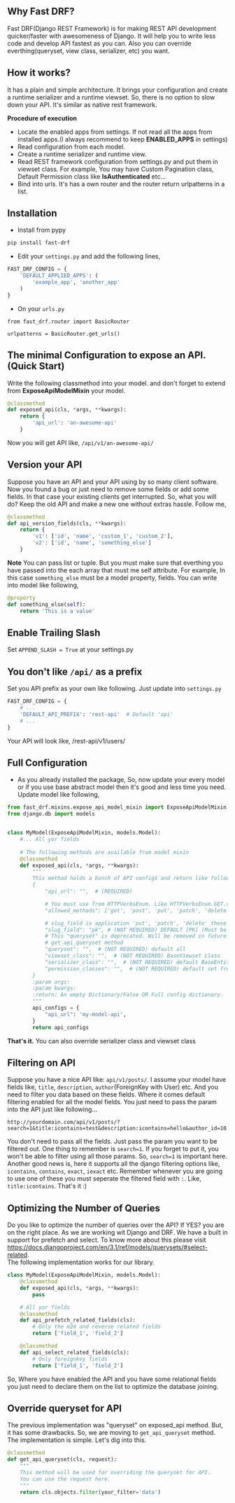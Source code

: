 ## Why Fast DRF?
Fast DRF(Django REST Framework) is for making REST API development quicker/faster with awesomeness of Django. It will help you to write less code and develop API fastest as you can. Also you can override everthing(queryset, view class, serializer, etc) you want.

## How it works?
It has a plain and simple architecture. It brings your configuration and create a runtime serializer and a runtime viewset. So, there is no option to slow down your API. It's similar as native rest framework.  

**Procedure of execution**  
* Locate the enabled apps from settings. If not read all the apps from installed apps.(I always recommend to keep **ENABLED_APPS** in settings)  
* Read configuration from each model.  
* Create a runtime serializer and runtime view.  
* Read REST framework configuration from settings.py and put them in viewset class. For example, You may have Custom Pagination class, Default Permission class like **IsAuthenticated** etc...  
* Bind into urls. It's has a own router and the router return urlpatterns in a list.  

## Installation
* Install from pypy  
```bash
pip install fast-drf
```

* Edit your `settings.py` and add the following lines,
```python
FAST_DRF_CONFIG = {
    'DEFAULT_APPLIED_APPS': (
        'example_app', 'another_app'
    )
}
```

* On your `urls.py`
```
from fast_drf.router import BasicRouter

urlpatterns = BasicRouter.get_urls()
```

## The minimal Configuration to expose an API.(Quick Start)
Write the following classmethod into your model. and don't forget to extend from **ExposeApiModelMixin** your model.
```python
@classmethod
def exposed_api(cls, *args, **kwargs):
    return {
        'api_url': 'an-awesome-api'
    }
```
Now you will get API like, `/api/v1/an-awesome-api/`

## Version your API
Suppose you have an API and your API using by so many client software. Now you found a bug or just need to remove some fields or add some fields. In that case your existing clients get interrupted. So, what you will do? Keep the old API and make a new one without extras hassle. Follow me,
```python
@classmethod
def api_version_fields(cls, **kwargs):
    return {
        'v1': ['id', 'name', 'custom_1', 'custom_2'],
        'v2': ['id', 'name', 'something_else']
    }
```
**Note** You can pass list or tuple. But you must make sure that everthing you have passed into the each array that must me self attribute. For example, In this case `something_else` must be a model property, fields. You can write into model like following,
```python
@property
def something_else(self):
    return 'This is a value'
```

## Enable Trailing Slash
Set `APPEND_SLASH = True` at your settings.py

## You don't like `/api/` as a prefix
Set you API prefix as your own like following. Just update into `settings.py`
```python
FAST_DRF_CONFIG = {
    # ...
    'DEFAULT_API_PREFIX': 'rest-api'  # Default 'api'
    # ...
}
```
Your API will look like, /rest-api/v1/users/

## Full Configuration
* As you already installed the package, So, now update your every model or if you use base abstract model then it's good and less time you need. Update model like following,
```python
from fast_drf.mixins.expose_api_model_mixin import ExposeApiModelMixin
from django.db import models


class MyModel(ExposeApiModelMixin, models.Model):
    #... All yor fields
    
    # The following methods are available from model mixin
    @classmethod
    def exposed_api(cls, *args, **kwargs):
        """
        This method holds a bunch of API configs and return like following...
        {
            "api_url": "",  # (REQUIRED)

            # You must use from HTTPVerbsEnum. Like HTTPVerbsEnum.GET.value, HTTPVerbsEnum.POST.value
            "allowed_methods": ['get', 'post', 'put', 'patch', 'delete'], # (NOT REQUIRED)

            # slug_field is application 'put', 'patch', 'delete' these methods
            "slug_field": "pk", # (NOT REQUIRED) DEFAULT [PK] (Must be model field, unique or primary key)
            # This "queryset" is deprecated. Will be removed in future versions. Instead on this use the model's
            # get_api_queryset method
            "queryset": "",  # (NOT REQUIRED) default all
            "viewset_class": "",  # (NOT REQUIRED) BaseViewset class
            "serializer_class": "",  # (NOT REQUIRED) default BaseEntitySerializer
            "permission_classes": "",  # (NOT REQUIRED) default set from settings
        }
        :param args:
        :param kwargs:
        :return: An empty Dictionary/False OR Full config dictionary.
        """
        api_configs = {
            "api_url": 'my-model-api',
        }
        return api_configs

```

**That's it.** You can also override serializer class and viewset class


## Filtering on API
Suppose you have a nice API like: `api/v1/posts/`. I assume your model have fields like, `title`, `description`, `author`(ForeignKey with User) etc. And you need to filter you data based on these fields. Where it comes default filtering enabled for all the model fields. You just need to pass the param into the API just like following...

```
http://yourdomain.com/api/v1/posts/?search=1&title:icontains=test&description:icontains=hello&author_id=10
```
You don't need to pass all the fields. Just pass the param you want to be filtered out. One thing to remember is `search=1`. If you forget to put it, you won't be able to filter using all those params. So, `search=1` is important here. Another good news is, here it supports all the django filtering options like, `icontains`, `contains`, `exact`, `iexact` etc. Remember whenever you are going to use one of these you must seperate the filtered field with `:`. Like, `title:icontains`. That's it :)


## Optimizing the Number of Queries
Do you like to optimize the number of queries over the API? If YES? you are on the right place. As we are working wit Django and DRF. We have a built in support for prefetch and select. To know more about this please visit https://docs.djangoproject.com/en/3.1/ref/models/querysets/#select-related.  
The following implementation works for our library.
```python
class MyModel(ExposeApiModelMixin, models.Model):
    @classmethod
    def exposed_api(cls, *args, **kwargs):
        pass

    # All yor fields
    @classmethod
    def api_prefetch_related_fields(cls):
        # Only the m2m and reverse related fields
        return ['field_1', 'field_2']

    @classmethod
    def api_select_related_fields(cls):
        # Only foreignkey fields
        return ['field_1', 'field_2']
```
So, Where you have enabled the API and you have some relational fields you just need to declare them on the list to optimize the database joining.


## Override queryset for API
The previous implementation was "queryset" on exposed_api method. But, it has some drawbacks. So, we are moving to
`get_api_queryset` method. The implementation is simple. Let's dig into this.
```python
@classmethod
def get_api_queryset(cls, request):
    """
    This method will be used for overriding the queryset for API.
    You can use the request here.
    """
    return cls.objects.filter(your_filter='data')
```
